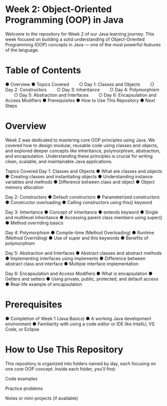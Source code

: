 Week 2: Object-Oriented Programming (OOP) in Java
===========================================================================================
Welcome to the repository for Week 2 of our Java learning journey. This week focused on building a solid understanding of Object-Oriented Programming (OOP) concepts in Java — one of the most powerful features of the language.

Table of Contents
===========================================================================================
● Overview
● Topics Covered
  ○ Day 1: Classes and Objects
  ○ Day 2: Constructors
  ○ Day 3: Inheritance
  ○ Day 4: Polymorphism
  ○ Day 5: Abstraction and Interfaces
  ○ Day 6: Encapsulation and Access Modifiers
● Prerequisites
● How to Use This Repository
● Next Steps

Overview
===========================================================================================
Week 2 was dedicated to mastering core OOP principles using Java. We covered how to design modular, reusable code using classes and objects, and explored deeper concepts like inheritance, polymorphism, abstraction, and encapsulation. Understanding these principles is crucial for writing clean, scalable, and maintainable Java applications.

Topics Covered
Day 1: Classes and Objects
● What are classes and objects
● Creating classes and instantiating objects
● Understanding instance variables and methods
● Difference between class and object
● Object memory allocation

Day 2: Constructors
● Default constructors
● Parameterized constructors
● Constructor overloading
● Calling constructors using this() keyword

Day 3: Inheritance
● Concept of inheritance
● extends keyword
● Single and multilevel inheritance
● Accessing parent class members using super()
● Method overriding basics

Day 4: Polymorphism
● Compile-time (Method Overloading)
● Runtime (Method Overriding)
● Use of super and this keywords
● Benefits of polymorphism

Day 5: Abstraction and Interfaces
● Abstract classes and abstract methods
● Implementing interfaces using implements
● Difference between abstract class and interface
● Multiple interface implementation

Day 6: Encapsulation and Access Modifiers
● What is encapsulation
● Getters and setters
● Using private, public, protected, and default access
● Real-life example of encapsulation

Prerequisites
===========================================================================================
● Completion of Week 1 (Java Basics)
● A working Java development environment
● Familiarity with using a code editor or IDE like IntelliJ, VS Code, or Eclipse

How to Use This Repository
===========================================================================================
This repository is organized into folders named by day, each focusing on one core OOP concept. Inside each folder, you'll find:

Code examples

Practice problems

Notes or mini-projects (if available)
